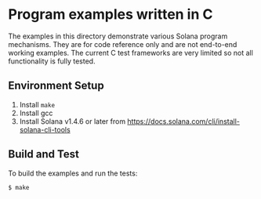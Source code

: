 
# Program examples written in C

The examples in this directory demonstrate various Solana program mechanisms.
They are for code reference only and are not end-to-end working examples.  The
current C test frameworks are very limited so not all functionality is fully
tested.

## Environment Setup

1. Install `make`
2. Install gcc
3. Install Solana v1.4.6 or later from
   https://docs.solana.com/cli/install-solana-cli-tools

## Build and Test

To build the examples and run the tests:

```bash
$ make
```